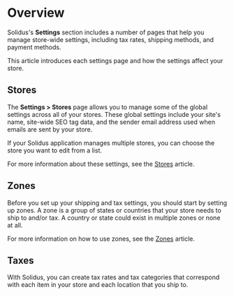 # Overview

Solidus's **Settings** section includes a number of pages that help you manage
store-wide settings, including tax rates, shipping methods, and payment methods.

This article introduces each settings page and how the settings affect your
store.

## Stores

The **Settings > Stores** page allows you to manage some of the global settings
across all of your stores. These global settings include your site's name,
site-wide SEO tag data, and the sender email address used when emails are sent
by your store.

If your Solidus application manages multiple stores, you can choose the store
you want to edit from a list.

For more information about these settings, see the [Stores][stores] article.

[stores]: stores.html

## Zones

Before you set up your shipping and tax settings, you should start by setting up
zones. A zone is a group of states or countries that your store needs to ship to
and/or tax. A country or state could exist in multiple zones or none at all.

For more information on how to use zones, see the [Zones][zones] article.

[zones]: zones.html

## Taxes

With Solidus, you can create tax rates and tax categories that correspond with
each item in your store and each location that you ship to.
